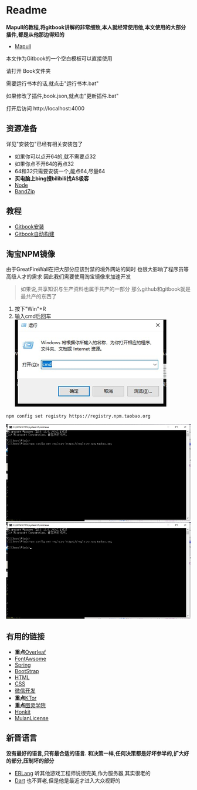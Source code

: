 # Readme

**Mapull的教程,将gitbook讲解的非常细致,本人就经常使用他,本文使用的大部分插件,都是从他那边得知的**
- [Mapull](https://www.mapull.com/gitbook/comscore/custom/plugin/other/math.html)

本文作为Gitbook的一个空白模板可以直接使用

请打开 Book文件夹

需要运行书本的话,就点击"运行书本.bat"

如果修改了插件,book.json,就点击"更新插件.bat"

打开后访问 http://localhost:4000
## 资源准备
详见"安装包"已经有相关安装包了
- 如果你可以点开64的,就不需要点32
- 如果你点不开64的再点32
- 64和32只需要安装一个,能点64,尽量64
- **买电脑上bing搜bilibili找AS极客**
- [Node](https://nodejs.org/dist/latest-v10.x/)
- [BandZip](http://www.bandisoft.com/bandizip/)

## 教程
- [Gitbook安装](https://blog.csdn.net/qq_43528771/article/details/107949010)
- [Gitbook自动构建](https://www.cnblogs.com/phyger/p/14035937.html#Github_Actions_911)

## 淘宝NPM镜像

由于GreatFireWall在把大部分应该封禁的境外网站的同时
也很大影响了程序员等高级人才的需求
因此我们需要使用淘宝镜像来加速开发

> 如果说,共享知识与生产资料也属于共产的一部分
> 那么github和gitbook就是最共产的东西了

1. 按下"Win"+R
2. 输入cmd后回车
![运行](运行.jpg)
```bash
npm config set registry https://registry.npm.taobao.org
```
![CMD-1](CMD-01.jpg)
![CMD-2](CMD-02.jpg)

## 有用的链接
- **重点**[Overleaf](https://www.overleaf.com/)
- [FontAwsome](https://www.runoob.com/font-awesome/fontawesome-reference.html)
- [Spring](https://www.w3cschool.cn/wkspring/)
- [BootStrap](https://www.runoob.com/bootstrap/bootstrap-tutorial.html)
- [HTML](https://www.runoob.com/html/html-tutorial.html)
- [CSS](https://www.runoob.com/css/css-tutorial.html)
- [微信开发](https://daixiang.blog.csdn.net/article/details/91392943)
- **重点**[KTor](https://ktor.kotlincn.net/quickstart/index.html)
- **重点**[图灵学院](https://space.bilibili.com/458147808/video)
- [Honkit](https://github.com/honkit/honkit)
- [MulanLicense](https://license.coscl.org.cn/MulanPSL2/index.html)

## 新晋语言

**没有最好的语言,只有最合适的语言.**
**和决策一样,任何决策都是好坏参半的,扩大好的部分,压制坏的部分**

- [ERLang](https://www.erlang.org/) 听其他游戏工程师说很完美,作为服务器,其实很老的
- [Dart](https://dart.cn/) 也不算老,但是他是最近才进入大众视野的